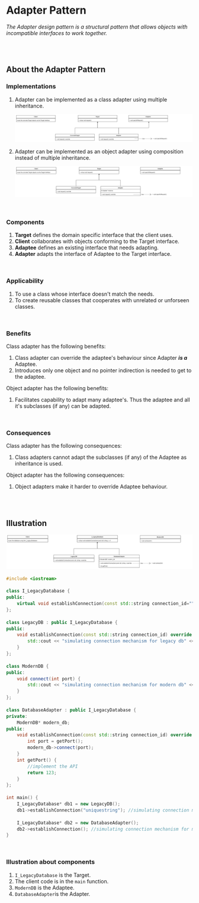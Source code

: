 # Adapter Pattern

_The Adapter design pattern is a structural pattern that allows objects with incompatible interfaces to work together._

<br>
<br>

## About the Adapter Pattern

### Implementations

1. Adapter can be implemented as a class adapter using multiple inheritance.

   ![img](./_assets/class-adapter.png)

1. Adapter can be implemented as an object adapter using composition instead of multiple inheritance.

   ![img](./_assets/object-adapter.png)

<br>

### Components

1. **Target** defines the domain specific interface that the client uses.
1. **Client** collaborates with objects conforming to the Target interface.
1. **Adaptee** defines an existing interface that needs adapting.
1. **Adapter** adapts the interface of Adaptee to the Target interface.

<br>

### Applicability

1. To use a class whose interface doesn't match the needs.
1. To create reusable classes that cooperates with unrelated or unforseen classes.

<br>

### Benefits

Class adapter has the following benefits:

1. Class adapter can override the adaptee's behaviour since Adapter **_is a_** Adaptee.
1. Introduces only one object and no pointer indirection is needed to get to the adaptee.

Object adapter has the following benefits:

1. Facilitates capability to adapt many adaptee's. Thus the adaptee and all it's subclasses (if any) can be adapted.

<br>

### Consequences

Class adapter has the following consequences:

1. Class adapters cannot adapt the subclasses (if any) of the Adaptee as inheritance is used.

Object adapter has the following consequences:

1. Object adapters make it harder to override Adaptee behaviour.

<br>
<br>

## Illustration

![img](./_assets/adapter-illus.png)

```cpp
#include <iostream>

class I_LegacyDatabase {
public:
	virtual void establishConnection(const std::string connection_id="") = 0;
};

class LegacyDB : public I_LegacyDatabase {
public:
	void establishConnection(const std::string connection_id) override {
		std::cout << "simulating connection mechanism for legacy db" << "\n";
	}
};

class ModernDB {
public:
	void connect(int port) {
		std::cout << "simulating connection mechanism for modern db" << "\n";
	}
};

class DatabaseAdapter : public I_LegacyDatabase {
private:
	ModernDB* modern_db;
public:
	void establishConnection(const std::string connection_id) override {
		int port = getPort();
		modern_db->connect(port);
	}
	int getPort() {
		//implement the API
		return 123;
	}
};

int main() {
	I_LegacyDatabase* db1 = new LegacyDB();
	db1->establishConnection("uniquestring"); //simulating connection mechanism for legacy db

	I_LegacyDatabase* db2 = new DatabaseAdapter();
	db2->establishConnection();	//simulating connection mechanism for modern db
}
```

<br>

### Illustration about components

1. `I_LegacyDatabase` is the Target.
1. The client code is in the `main` function.
1. `ModernDB` is the Adaptee.
1. `DatabaseAdapter`is the Adapter.

<br>

###
